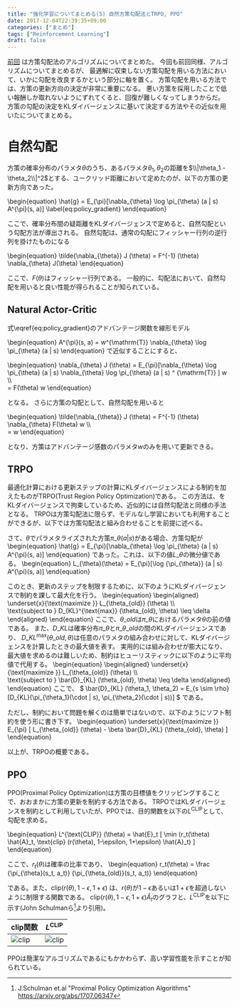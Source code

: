 ```yaml
---
title: "強化学習についてまとめる(5) 自然方策勾配法とTRPO, PPO"
date: 2017-12-04T22:39:35+09:00
categories: ["まとめ"]
tags: ["Reinforcement Learning"]
draft: false
---
```


[前回](../20171202-reinforcement-learning-policy-gradient-algorithm)
は方策勾配法のアルゴリズムについてまとめた。
今回も前回同様、アルゴリズムについてまとめるが、
最適解に収束しない方策勾配を用いる方法において、いかに勾配を改良するかという部分に軸を置く。
方策勾配を用いる方法では、方策の更新方向の決定が非常に重要になる。
悪い方策を採用したことで低い報酬しか取れないようにずれてくると、回復が難しくなってしまうからだ。
方策の勾配の決定をKLダイバージェンスに基いて決定する方法やその近似を用いたについてまとめる。

# 自然勾配
方策の確率分布のパラメタ$\theta$のうち、あるパラメタ$\theta_1, \theta_2$の距離を$\\|\theta_1 - \theta_2\\|^2$とする、ユークリッド距離において定めたのが、以下の方策の更新方向であった。

\begin{equation}
\hat{g} =
E\_{\pi}\[\nabla\_\{\theta\} \log \pi\_\{\theta\} (a | s) A^{\pi}(s, a)\]
\label{eq:policy_gradient}
\end{equation}

ここで、確率分布間の疑距離をKLダイバージェンスで定めると、自然勾配という勾配方法が導出される。
自然勾配は、通常の勾配にフィッシャー行列の逆行列を掛けたものになる

\begin{equation}
\tilde{\nabla\_{\theta}} J (\theta) = F^{-1} (\theta) \nabla\_{\theta} J(\theta)
\end{equation}

ここで、$F(\theta)$はフィッシャー行列である。
一般的に、勾配法において、自然勾配を用いると良い性能が得られることが知られている。

## Natural Actor-Critic
式\eqref{eq:policy_gradient}のアドバンテージ関数を線形モデル

\begin{equation}
A^{\pi}(s, a) = w^{\mathrm{T}} \nabla\_{\theta} \log \pi\_{\theta} (a | s)
\end{equation}
で近似することにすると、

\begin{equation}
\nabla\_{\theta} J (\theta) =
E\_{\pi}\[\nabla\_\{\theta\} \log \pi\_\{\theta\} (a | s)
\nabla\_\{\theta\} \log \pi\_\{\theta\} (a | s) ^ {\mathrm{T}} \]
w \\\\\
= F(\theta) w
\end{equation}

となる。
さらに方策の勾配として、自然勾配を用いると

\begin{equation}
\tilde{\nabla\_{\theta}} J (\theta) =
F^{-1} (\theta) \nabla\_{\theta} F(\theta) w \\\\\
= w
\end{equation}

となり、方策はアドバンテージ感数のパラメタ$w$のみを用いて更新できる。

## TRPO
最適化計算における更新ステップの計算にKLダイバージェンスによる制約を加えたものがTRPO(Trust Region Policy Optimization)である。
この方法は、をKLダイバージェンスで拘束しているため、近似的には自然勾配法と同様の手法となる。
TRPOは方策勾配法に限らず、モデルなし学習においても利用することができるが、以下では方策勾配法と組み合わせることを前提に述べる。

さて、$\theta$でパラメタライズされた方策$\pi\_{\theta}(a|s)$がある場合、方策勾配が
\begin{equation}
\hat{g} =
E\_{\pi}\[\nabla\_\{\theta\} \log \pi\_\{\theta\} (a | s) A^{\pi}(s, a)\]
\end{equation}
であった。これは、以下の値$L\_{\theta}$の微分値である。
\begin{equation}
L\_{\theta}(\theta) =
E\_{\pi}\[\log {\pi\_{\theta}\} (a | s) A^{\pi}(s, a)\]
\end{equation}

このとき、更新のステップを制限するために、以下のようにKLダイバージェンスで制約を課して最大化を行う。
\begin{equation}
\begin{aligned}
\underset{x}{\text{maximize }}
L\_{\theta\_{old}} (\theta) \\\\\
\text{subject to }
D\_{KL}^{\text{max}} (\theta\_{old}, \theta) \leq \delta
\end{aligned}
\end{equation}
ここで、$\theta\_{old}$は$\pi\_{\theta}$におけるパラメタ$\theta$の前の値である。
また、$D\_{KL}$は確率分布$\pi\_{\theta}$と$\pi\_{\theta\_{old}}$の間のKLダイバージェンスであり、
$D\_{KL}^{\text{max}} (\theta\_{old}, \theta)$は任意のパラメタの組み合わせに対して、KLダイバージェンスを計算したときの最大値を表す。
実用的には組み合わせが膨大になり、最大値を求めるのは難しいため、制約はヒューリスティックに以下のように平均値で代用する。
\begin{equation}
\begin{aligned}
\underset{x}{\text{maximize }}
L\_{\theta\_{old}} (\theta) \\\\\
\text{subject to }
\bar{D}\_{KL} (\theta\_{old}, \theta) \leq \delta
\end{aligned}
\end{equation}
ここで、
$
\bar{D}\_{KL} (\theta\_1, \theta\_2) =
E\_{s \sim \rho} [D\_{KL}(\pi\_{\theta\_1}(\cdot | s), \pi\_{\theta\_2}(\cdot | s))]
$
である。

ただし、制約において問題を解くのは簡単ではないので、以下のようにソフト制約を使う形に書き下す。
\begin{equation}
\underset{x}{\text{maximize }}
E\_{\pi} \[ L\_{\theta\_{old}} (\theta) - \beta \bar{D}\_{KL} (\theta\_{old}, \theta) \]
\end{equation}

以上が、TRPOの概要である。

## PPO
PPO(Proximal Policy Optimization)は方策の目標値をクリッピングすることで、おおまかに方策の更新を制約する方法である。
TRPOではKLダイバージェンスを制約として利用していたが、PPOでは、目的関数を以下の$L^{\text{CLIP}}$として、勾配を求める。

\begin{equation}
L^{\text{CLIP}} (\theta) = \hat{E}_t \[ \min (r_t(\theta) \hat{A}_t, \text{clip} (r(\theta), 1-\epsilon, 1+\epsilon) \hat{A}_t) \]
\end{equation}

ここで、$r_t(\theta)$は確率の比率であり、
\begin{equation}
r_t(\theta) =
\frac
{\pi\_{\theta}(s_t, a_t)}
{\pi\_{\theta\_{old}}(s_t, a_t)}
\end{equation}

である。また、$\text{clip} (r(\theta), 1-\epsilon, 1+\epsilon)$ は、$r(\theta)$が$1-\epsilon$あるいは$1+\epsilon$を超過しないように制限する関数である。
$\text{clip} (r(\theta), 1-\epsilon, 1+\epsilon) \hat{A}_t$のグラフと、$L^{\text{CLIP}}$を以下に示す(John Schulmanら[^3]より引用)。

|clip関数|$L^{\text{CLIP}}$|
|---|---|
|![clip](/images/2017/12/clip.png)|![clip](/images/2017/12/clips.png)|

PPOは簡潔なアルゴリズムであるにもかかわらず、高い学習性能を示すことが知られている。

[^3]: J.Schulman et.al "Proximal Policy Optimization Algorithms" https://arxiv.org/abs/1707.06347
